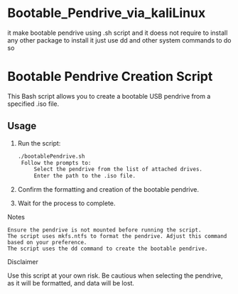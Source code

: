 # Bootable_Pendrive_via_kaliLinux
it make bootable pendrive using .sh script and it doess not require to install any other package to install it just use dd and other system commands to do so
# Bootable Pendrive Creation Script

This Bash script allows you to create a bootable USB pendrive from a specified .iso file.

## Usage

1. Run the script:
   ```bash
   ./bootablePendrive.sh
    Follow the prompts to:
        Select the pendrive from the list of attached drives.
        Enter the path to the .iso file.
2.  Confirm the formatting and creation of the bootable pendrive.

3. Wait for the process to complete.

Notes

    Ensure the pendrive is not mounted before running the script.
    The script uses mkfs.ntfs to format the pendrive. Adjust this command based on your preference.
    The script uses the dd command to create the bootable pendrive.

Disclaimer

Use this script at your own risk. Be cautious when selecting the pendrive, as it will be formatted, and data will be lost.
